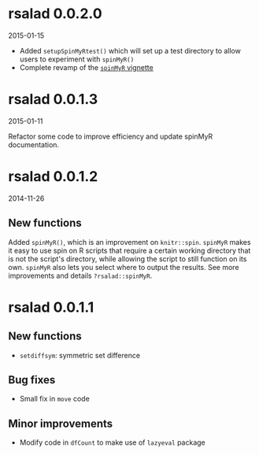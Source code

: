 # rsalad 0.0.2.0

2015-01-15

- Added `setupSpinMyRtest()` which will set up a test directory to allow users
to experiment with `spinMyR()`  
- Complete revamp of the [`spinMyR` vignette](https://github.com/daattali/rsalad/blob/master/inst/doc/spinMyR.md)

# rsalad 0.0.1.3

2015-01-11

Refactor some code to improve efficiency and update spinMyR documentation. 


# rsalad 0.0.1.2

2014-11-26

## New functions

Added `spinMyR()`, which is an improvement on `knitr::spin`. `spinMyR` makes it
easy to use spin on R scripts that require a certain working directory that is
not the script's directory, while allowing the script to still function
on its own.  `spinMyR` also lets you select where to output the results. See
more improvements and details `?rsalad::spinMyR`.


# rsalad 0.0.1.1

## New functions

* `setdiffsym`: symmetric set difference

## Bug fixes

* Small fix in `move` code

## Minor improvements

* Modify code in `dfCount` to make use of `lazyeval` package
